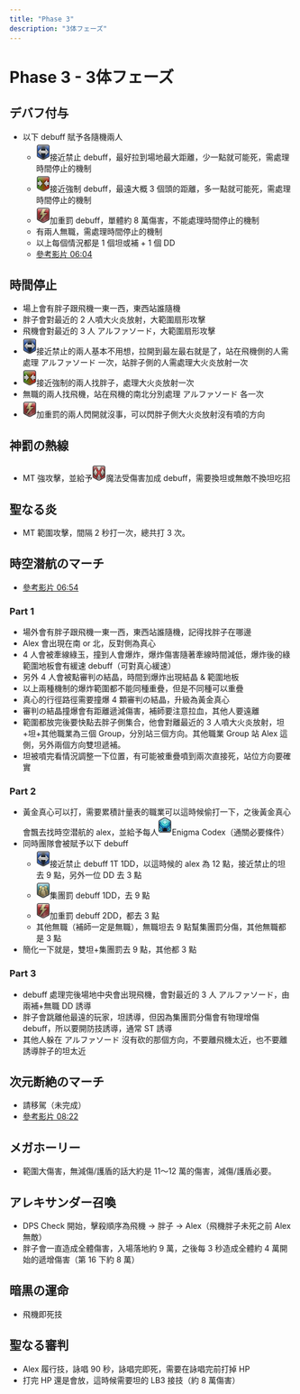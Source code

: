 ```yaml
---
title: "Phase 3"
description: "3体フェーズ"
---
```


# Phase 3 - 3体フェーズ

<Timeline>
  <template v-slot:timeline-content>
    <li><span>0:00</span><RouterLink to="#デバフ付与">デバフ付与</RouterLink></li>
    <li><span>0:12</span><RouterLink to="#時間停止">時間停止</RouterLink></li>
    <li><span>0:33</span><RouterLink to="#神罰の熱線">神罰の熱線</RouterLink></li>
    <li><span>0:37</span><RouterLink to="#聖なる炎">聖なる炎</RouterLink></li>
    <li><span>0:50</span><RouterLink to="#時空潜航のマーチ">時空潜航のマーチ</RouterLink></li>
    <li><span>1:53</span><RouterLink to="#">アレキサンダー再出現</RouterLink></li>
    <li><span>2:03</span><RouterLink to="#神罰の熱線">神罰の熱線</RouterLink></li>
    <li><span>2:09</span><RouterLink to="#聖なる炎">聖なる炎</RouterLink></li>
    <li><span>2:21</span><RouterLink to="#次元断絶のマーチ">次元断絶のマーチ</RouterLink></li>
    <li><span>3:07</span><RouterLink to="#">アレキサンダー再出現</RouterLink></li>
    <li><span>3:15</span><RouterLink to="#メガホーリー">メガホーリー</RouterLink></li>
    <li><span>3:22</span><RouterLink to="#メガホーリー">メガホーリー</RouterLink></li>
    <li><span>3:32</span><RouterLink to="#アレキサンダー召喚">アレキサンダー召喚</RouterLink></li>
    <li><span>4:04</span><RouterLink to="#暗黒の運命">暗黒の運命</RouterLink></li>
    <li><span>4:54</span><RouterLink to="#聖なる審判">聖なる審判</RouterLink></li>
  </template>
</Timeline>

## デバフ付与
- 以下 debuff 賦予各隨機兩人
  - ![debuff](015000-015742.png)接近禁止 debuff，最好拉到場地最大距離，少一點就可能死，需處理時間停止的機制
  - ![debuff](015000-015741.png)接近強制 debuff，最遠大概 3 個頭的距離，多一點就可能死，需處理時間停止的機制
  - ![debuff](015000-015739.png)加重罰 debuff，單體約 8 萬傷害，不能處理時間停止的機制
  - 有兩人無職，需處理時間停止的機制
  - 以上每個情況都是 1 個坦或補 + 1 個 DD
  - [參考影片 06:04](https://www.twitch.tv/videos/522822933?t=00h06m04s)

## 時間停止
- 場上會有胖子跟飛機一東一西，東西站誰隨機
- 胖子會對最近的 2 人噴大火炎放射，大範圍扇形攻擊
- 飛機會對最近的 3 人 アルファソード，大範圍扇形攻擊
- ![debuff](015000-015742.png)接近禁止的兩人基本不用想，拉開到最左最右就是了，站在飛機側的人需處理 アルファソード 一次，站胖子側的人需處理大火炎放射一次
- ![debuff](015000-015741.png)接近強制的兩人找胖子，處理大火炎放射一次
- 無職的兩人找飛機，站在飛機的南北分別處理 アルファソード 各一次
- ![debuff](015000-015739.png)加重罰的兩人閃開就沒事，可以閃胖子側大火炎放射沒有噴的方向

## 神罰の熱線
- MT 強攻擊，並給予![debuff](015000-015057.png)魔法受傷害加成 debuff，需要換坦或無敵不換坦吃招

## 聖なる炎
- MT 範圍攻擊，間隔 2 秒打一次，總共打 3 次。

## 時空潜航のマーチ
- [參考影片 06:54](https://www.twitch.tv/videos/522822933?t=00h06m54s)
### Part 1
- 場外會有胖子跟飛機一東一西，東西站誰隨機，記得找胖子在哪邊
- Alex 會出現在南 or 北，反對側為真心
- 4 人會被牽線綠玉，撞到人會爆炸，爆炸傷害隨著牽線時間減低，爆炸後的綠範圍地板會有緩速 debuff（可對真心緩速）
- 另外 4 人會被點審判の結晶，時間到爆炸出現結晶 & 範圍地板
- 以上兩種機制的爆炸範圍都不能同種重疊，但是不同種可以重疊
- 真心的行徑路徑需要撞爆 4 顆審判の結晶，升級為黃金真心
- 審判の結晶撞爆會有距離遞減傷害，補師要注意拉血，其他人要遠離
- 範圍都放完後要快點去胖子側集合，他會對離最近的 3 人噴大火炎放射，坦+坦+其他職業為三個 Group，分別站三個方向。其他職業 Group 站 Alex 這側，另外兩個方向雙坦遞補。
- 坦被噴完看情況調整一下位置，有可能被重疊噴到兩次直接死，站位方向要確實

### Part 2
- 黃金真心可以打，需要累積計量表的職業可以這時候偷打一下，之後黃金真心會飄去找時空潜航的 alex，並給予每人![debuff](015000-015210.png)Enigma Codex（通關必要條件）
- 同時團隊會被賦予以下 debuff
  - ![debuff](015000-015742.png)接近禁止 debuff 1T 1DD，以這時候的 alex 為 12 點，接近禁止的坦去 9 點，另外一位 DD 去 3 點
  - ![debuff](015000-015740.png)集團罰 debuff 1DD，去 9 點
  - ![debuff](015000-015739.png)加重罰 debuff 2DD，都去 3 點
  - 其他無職（補師一定是無職），無職坦去 9 點幫集團罰分傷，其他無職都是 3 點
- 簡化一下就是，雙坦+集團罰去 9 點，其他都 3 點

### Part 3
- debuff 處理完後場地中央會出現飛機，會對最近的 3 人 アルファソード，由兩補+無職 DD 誘導
- 胖子會跳離他最遠的玩家，坦誘導，但因為集團罰分傷會有物理增傷 debuff，所以要開防技誘導，通常 ST 誘導
- 其他人躲在 アルファソード 沒有砍的那個方向，不要離飛機太近，也不要離誘導胖子的坦太近

## 次元断絶のマーチ
- <RouterLink to="wormhole-formation.html">請移駕（未完成）</RouterLink>
- [參考影片 08:22](https://www.twitch.tv/videos/522822933?t=00h08m22s)

## メガホーリー
- 範圍大傷害，無減傷/護盾的話大約是 11～12 萬的傷害，減傷/護盾必要。

## アレキサンダー召喚
- DPS Check 開始，擊殺順序為飛機 → 胖子 → Alex（飛機胖子未死之前 Alex 無敵）
- 胖子會一直造成全體傷害，入場落地約 9 萬，之後每 3 秒造成全體約 4 萬開始的遞增傷害（第 16 下約 8 萬）

## 暗黒の運命
- 飛機即死技

## 聖なる審判
- Alex 履行技，詠唱 90 秒，詠唱完即死，需要在詠唱完前打掉 HP
- 打完 HP 還是會放，這時候需要坦的 LB3 接技（約 8 萬傷害）